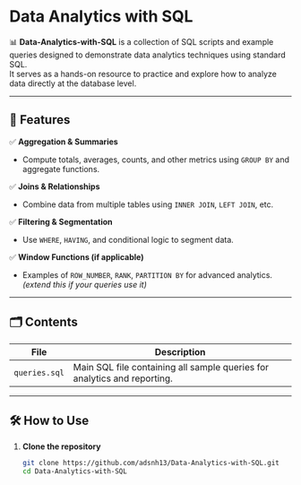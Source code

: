 # Data Analytics with SQL

📊 **Data-Analytics-with-SQL** is a collection of SQL scripts and example queries designed to demonstrate data analytics techniques using standard SQL.  
It serves as a hands-on resource to practice and explore how to analyze data directly at the database level.

---

## 🚀 Features

✅ **Aggregation & Summaries**
- Compute totals, averages, counts, and other metrics using `GROUP BY` and aggregate functions.

✅ **Joins & Relationships**
- Combine data from multiple tables using `INNER JOIN`, `LEFT JOIN`, etc.

✅ **Filtering & Segmentation**
- Use `WHERE`, `HAVING`, and conditional logic to segment data.

✅ **Window Functions (if applicable)**
- Examples of `ROW_NUMBER`, `RANK`, `PARTITION BY` for advanced analytics. *(extend this if your queries use it)*

---

## 🗂 Contents

| File          | Description                              |
|---------------|------------------------------------------|
| `queries.sql` | Main SQL file containing all sample queries for analytics and reporting. |

---

## 🛠 How to Use

1. **Clone the repository**
   ```bash
   git clone https://github.com/adsnh13/Data-Analytics-with-SQL.git
   cd Data-Analytics-with-SQL

